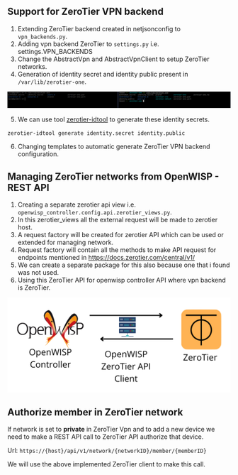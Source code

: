 ## Support for ZeroTier VPN backend

1. Extending ZeroTier backend created in netjsonconfig to `vpn_backends.py`.
2. Adding vpn backend ZeroTier to `settings.py` i.e. settings.VPN_BACKENDS
3. Change the AbstractVpn and AbstractVpnClient to setup ZeroTier networks.
4. Generation of identity secret and identity public present in `/var/lib/zerotier-one`.

![zerotier-one-files](../images/identity.png)

5. We can use tool [zerotier-idtool](https://man.archlinux.org/man/community/zerotier-one/zerotier-idtool.1.en) to generate these identity secrets.

```
zerotier-idtool generate identity.secret identity.public
```
6. Changing templates to automatic generate ZeroTier VPN backend configuration.


## Managing ZeroTier networks from OpenWISP -  REST API

1. Creating a separate zerotier api view i.e. `openwisp_controller.config.api.zerotier_views.py`.
2. In this zerotier_views all the external request will be made to zerotier host.
3. A request factory will be created for zerotier API which can be used or extended for managing network.
4. Request factory will contain all the methods to make API request for endpoints mentioned in https://docs.zerotier.com/central/v1/ 
5. We can create a separate package for this also because one that i found was not used.
6. Using this ZeroTier API for openwisp controller API where vpn backend is ZeroTier.

![zerotier-api](../images/zerotier-rest-api.png)


## Authorize member in ZeroTier network

If network is set to **private** in ZeroTier Vpn and to add a new device we need to make a REST API call to ZeroTier API authorize that device.

Url: `https://{host}/api/v1/network/{networkID}/member/{memberID}`

We will use the above implemented ZeroTier client to make this call.
